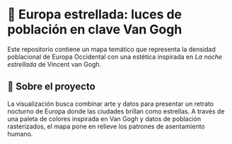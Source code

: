 # 🌌 Europa estrellada: luces de población en clave Van Gogh

Este repositorio contiene un mapa temático que representa la densidad poblacional de Europa Occidental con una estética inspirada en *La noche estrellada* de Vincent van Gogh.

## 🎨 Sobre el proyecto

La visualización busca combinar arte y datos para presentar un retrato nocturno de Europa donde las ciudades brillan como estrellas. A través de una paleta de colores inspirada en Van Gogh y datos de población rasterizados, el mapa pone en relieve los patrones de asentamiento humano.